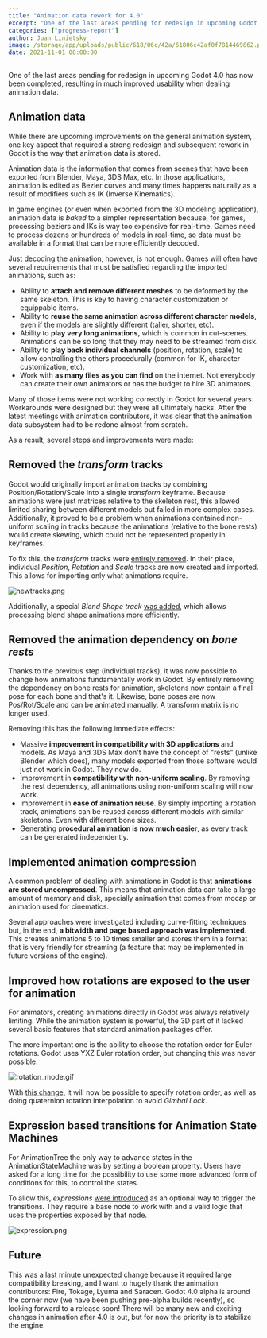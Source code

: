 ```yaml
---
title: "Animation data rework for 4.0"
excerpt: "One of the last areas pending for redesign in upcoming Godot 4.0 has now been completed, resulting in much improved usability when dealing animation data."
categories: ["progress-report"]
author: Juan Linietsky
image: /storage/app/uploads/public/618/06c/42a/61806c42af0f7814469862.png
date: 2021-11-01 00:00:00
---
```


One of the last areas pending for redesign in upcoming Godot 4.0 has now been completed, resulting in much improved usability when dealing animation data.

## Animation data

While there are upcoming improvements on the general animation system, one key aspect that required a strong redesign and subsequent rework in Godot is the way that animation data is stored.

Animation data is the information that comes from scenes that have been exported from Blender, Maya, 3DS Max, etc. In those applications, animation is edited as Bezier curves and many times happens naturally as a result of modifiers such as IK (Inverse Kinematics).

In game engines (or even when exported from the 3D modeling application), animation data is *baked* to a simpler representation because, for games, processing beziers and IKs is way too expensive for real-time. Games need to process dozens or hundreds of models in real-time, so data must be available in a format that can be more efficiently decoded.

Just decoding the animation, however, is not enough. Games will often have several requirements that must be satisfied regarding the imported animations, such as:

* Ability to **attach and remove different meshes** to be deformed by the same skeleton. This is key to having character customization or equippable items.
* Ability to **reuse the same animation across different character models**, even if the models are slightly different (taller, shorter, etc).
* Ability to **play very long animations**, which is common in cut-scenes. Animations can be so long that they may need to be streamed from disk.
* Ability to **play back individual channels** (position, rotation, scale) to allow controlling the others procedurally (common for IK, character customization, etc).
* Work with **as many files as you can find** on the internet. Not everybody can create their own animators or has the budget to hire 3D animators.

Many of those items were not working correctly in Godot for several years. Workarounds were designed but they were all ultimately hacks. After the latest meetings with animation contributors, it was clear that the animation data subsystem had to be redone almost from scratch.

As a result, several steps and improvements were made:

## Removed the *transform* tracks

Godot would originally import animation tracks by combining Position/Rotation/Scale into a single *transform* keyframe. Because animations were just matrices relative to the skeleton rest, this allowed limited sharing between different models but failed in more complex cases. Additionally, it proved to be a problem when animations contained non-uniform scaling in tracks because the animations (relative to the bone rests) would create skewing, which could not be represented properly in keyframes.

To fix this, the *transform* tracks were [entirely removed](https://github.com/godotengine/godot/pull/53689). In their place, individual *Position*, *Rotation* and *Scale* tracks are now created and imported. This allows for importing only what animations require.


![newtracks.png](/storage/app/uploads/public/617/1bd/9ed/6171bd9eda2ec186056898.png)



Additionally, a special *Blend Shape track* [was added](https://github.com/godotengine/godot/pull/53865), which allows processing blend shape animations more efficiently.

## Removed the animation dependency on *bone rests*

Thanks to the previous step (individual tracks), it was now possible to change how animations fundamentally work in Godot. By entirely removing the dependency on bone rests for animation, skeletons now contain a final pose for each bone and that's it. Likewise, bone poses are now Pos/Rot/Scale and can be animated manually. A transform matrix is no longer used.

Removing this has the following immediate effects:

* Massive **improvement in compatibility with 3D applications** and models. As Maya and 3DS Max don't have the concept of "rests" (unlike Blender which does), many models exported from those software would just not work in Godot. They now do.
* Improvement in **compatibility with non-uniform scaling**. By removing the rest dependency, all animations using non-uniform scaling will now work.
* Improvement in **ease of animation reuse**. By simply importing a rotation track, animations can be reused across different models with similar skeletons. Even with different bone sizes.
* Generating p**rocedural animation is now much easier**, as every track can be generated independently.

## Implemented animation compression

A common problem of dealing with animations in Godot is that **animations are stored uncompressed**. This means that animation data can take a large amount of memory and disk, specially animation that comes from mocap or animation used for cinematics.

Several approaches were investigated including curve-fitting techniques but, in the end, **a bitwidth and page based approach was implemented**. This creates animations 5 to 10 times smaller and stores them in a format that is very friendly for streaming (a feature that may be implemented in future versions of the engine).

## Improved how rotations are exposed to the user for animation

For animators, creating animations directly in Godot was always relatively limiting. While the animation system is powerful, the 3D part of it lacked several basic features that standard animation packages offer.

The more important one is the ability to choose the rotation order for Euler rotations. Godot uses YXZ Euler rotation order, but changing this was never possible.


![rotation_mode.gif](/storage/app/uploads/public/618/049/1ec/6180491ec1e6c008691136.gif)


With [this change](https://github.com/godotengine/godot/pull/54084), it will now be possible to specify rotation order, as well as doing quaternion rotation interpolation to avoid *Gimbal Lock*.

## Expression based transitions for Animation State Machines

For AnimationTree the only way to advance states in the AnimationStateMachine was by setting a boolean property. Users have asked for a long time for the possibility to use some more advanced form of conditions for this, to control the states.

To allow this, *expressions* [were introduced](https://github.com/godotengine/godot/pull/54327) as an optional way to trigger the transitions. They require a base node to work with and a valid logic that uses the properties exposed by that node.

![expression.png](/storage/app/uploads/public/618/06b/943/61806b943ee5e014335837.png)


## Future

This was a last minute unexpected change because it required large compatibility breaking, and I want to hugely thank the animation contributors: Fire, Tokage, Lyuma and Saracen. Godot 4.0 alpha is around the corner now (we have been pushing pre-alpha builds recently), so looking forward to a release soon! There will be many new and exciting changes in animation after 4.0 is out, but for now the priority is to stabilize the engine.
